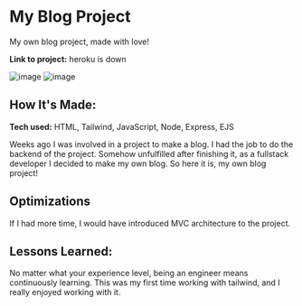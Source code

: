 # My Blog Project
My own blog project, made with love!

**Link to project:** heroku is down

![image](https://user-images.githubusercontent.com/67205874/186967369-d88dbdfd-4879-4352-923e-d3ecfa6259a0.png)
![image](https://user-images.githubusercontent.com/67205874/186967463-713ae60b-f92b-4c87-8200-1bfe67c92963.png)


## How It's Made:

**Tech used:** HTML, Tailwind, JavaScript, Node, Express, EJS

Weeks ago I was involved in a project to make a blog. I had the job to do the backend of the project. Somehow unfulfilled after finishing it, as a fullstack developer I decided to make my own blog. So here it is, my own blog project!

## Optimizations
If I had more time, I would have introduced MVC architecture to the project.

## Lessons Learned:

No matter what your experience level, being an engineer means continuously learning. This was my first time working with tailwind, and I really enjoyed working with it.
